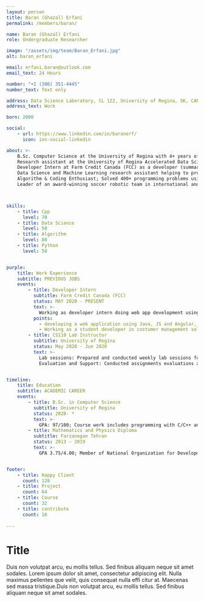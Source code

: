```yaml
---
layout: person
title: Baran (Ghazal) Erfani
permalink: /members/baran/

name: Baran (Ghazal) Erfani
role: Undergraduate Researcher

image: "/assets/img/team/Baran_Erfani.jpg"
alt: baran_erfani

email: erfani.baran@outlook.com
email_text: 24 Hours

number: "+1 (306) 351-4445"
number_text: Text only

address: Data Science Laboratory, CL 122, University of Regina, SK, CANADA.
address_text: Work

born: 2000

social:
    - url: https://www.linkedin.com/in/baranerf/
      icon: ion-social-linkedin

about: >-
    B.Sc. Computer Science at the University of Regina with 4+ years of algorithm programming experience using C/C++ and Python. 
    Research assistant at the University of Regina Accelerated Data Science Lab. 
    Developer Intern at Farm Credit Canada (FCC) as a developer (summar 2020). Using JS, Java and Angular, Spring Boot frameworks developing a web-app.
    Data Science and Machine Learning research assistant helping to provide business data solutions at the Accelerated Data Science Lab of University of Regina since Nov 2019.
    Algorithm & Coding Enthusiast; Solved 400+ programming problems using C/C++ for computer Olympiad.
    Leader of an award-winning soccer robotic team in international and national venues. 



skills:
    - title: Cpp
      level: 70
    - title: Data Science
      level: 50
    - title: Algorithm
      level: 80
    - title: Python
      level: 50


purple:
    title: Work Experience
    subtitle: PREVIOUS JOBS
    events:
        - title: Developer Intern
          subtitle: Farm Credit Canada (FCC) 
          status: MAY 2020 - PRESENT
          text: >-
            Working as developer intern doing web app development using Java, Spring boot, Java Script, and Angular.
          points:
            - developing a web application using Java, JS and Angular, Spring boot frameworks.
            - Working as a student developer in costumer management solution team.
        - title: CS110 Lab Instructor
          subtitle: University of Regina
          status: May 2020 - Jun 2020
          text: >-
            Lab sessions: Prepared and conducted weekly lab sessions for Programming and Problem Solving course.
            Evaluation and Support: Conducted assignments evaluations and provided workstation support to the students.


timeline:
    title: Education
    subtitle: ACADEMIC CAREER
    events:
        - title: B.Sc. in Computer Science
          subtitle: University of Regina
          status: 2020- *
          text: >- 
            GPA: 97/100; Course work includes programming with C/C++ and data structures Research Assistant at the Accelerated Data Science Lab
        - title: Mathematics and Physics Diploma
          subtitle: Farzanegan Tehran
          status: 2013 – 2019
          text: >- 
            GPA 3.75/4.00; Member of National Organization for Development of Exceptional Talents (NODET)


footer:
    - title: Happy Client
      count: 128
    - title: Project
      count: 64
    - title: Course
      count: 32
    - title: contribute
      count: 16
      
---
```


# Title
Duis non volutpat arcu, eu mollis tellus. Sed finibus aliquam neque sit amet sodales. 
Lorem ipsum dolor sit amet, consectetur adipiscing elit. Nulla maximus pellentes que velit, 
quis consequat nulla effi citur at. Maecenas sed massa tristique.Duis non volutpat arcu, 
eu mollis tellus. Sed finibus aliquam neque sit amet sodales.
